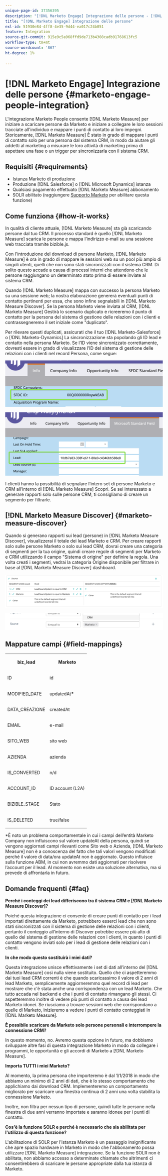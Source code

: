 ```yaml
---
unique-page-id: 37356395
description: "[!DNL Marketo Engage] Integrazione delle persone - [!DNL Marketo Measure]"
title: "[!DNL Marketo Engage] Integrazione delle persone"
exl-id: 51930e84-4ff8-4e35-9d44-ea017c24b051
feature: Integration
source-git-commit: 915e9c5a968ffd9de713b4308cadb91768613fc5
workflow-type: tm+mt
source-wordcount: '867'
ht-degree: 1%

---
```


# [!DNL Marketo Engage] Integrazione delle persone {#marketo-engage-people-integration}

L&#39;integrazione Marketo People consente [!DNL Marketo Measure] per iniziare a scaricare persone da Marketo e iniziare a collegare le loro sessioni tracciate all&#39;individuo e mappare i punti di contatto ai loro impegni. Storicamente, [!DNL Marketo Measure] È stato in grado di mappare i punti di contatto solo per una persona dal sistema CRM, in modo da aiutare gli addetti al marketing a misurare le loro attività di marketing prima di aspettare una fase o un trigger per sincronizzarla con il sistema CRM.

## Requisiti {#requirements}

* Istanza Marketo di produzione
* Produzione [!DNL Salesforce] o [!DNL Microsoft Dynamics] istanza
* Qualsiasi pagamento effettuato [!DNL Marketo Measure] abbonamento
* SOLR abilitato (raggiungere [Supporto Marketo](https://nation.marketo.com/t5/Support/ct-p/Support) per abilitare questa funzione)

## Come funziona {#how-it-works}

In qualità di cliente attuale, [!DNL Marketo Measure] sta già scaricando persone dal tuo CRM. Il processo standard è quello [!DNL Marketo Measure] scarica le persone e mappa l’indirizzo e-mail su una sessione web tracciata tramite bizible.js.

Con l&#39;introduzione del download di persone Marketo, [!DNL Marketo Measure] è ora in grado di mappare le sessioni web su un pool più ampio di singoli utenti, quelli che non sono stati sincronizzati con il sistema CRM. Di solito questo accade a causa di processi interni che attendono che le persone raggiungano un determinato stato prima di essere inviate al sistema CRM.

Quando [!DNL Marketo Measure] mappa con successo la persona Marketo su una sessione web; la nostra elaborazione genererà eventuali punti di contatto pertinenti per essa, che sono infine segnalabili in [!DNL Marketo Measure Discover]. Se la persona Marketo viene inviata al CRM, [!DNL Marketo Measure] Gestirà lo scenario duplicato e ricreeremo il punto di contatto per la persona del sistema di gestione delle relazioni con i clienti e contrassegneremo il set iniziale come &quot;duplicato&quot;.

Per rilevare questi duplicati, assicurati che il tuo [!DNL Marketo-Salesforce] o [!DNL Marketo-Dynamics] La sincronizzazione sta popolando gli ID lead e contatto nella persona Marketo. Se l’ID viene sincronizzato correttamente, dovresti essere in grado di visualizzare l’ID del sistema di gestione delle relazioni con i clienti nel record Persona, come segue:

![](assets/5a.png)

![](assets/5b.png)

I clienti hanno la possibilità di segnalare l’intero set di persone Marketo e CRM all’interno di [!DNL Marketo Measure] Scopri. Se sei interessato a generare rapporti solo sulle persone CRM, ti consigliamo di creare un segmento per filtrarle.

## [!DNL Marketo Measure Discover] {#marketo-measure-discover}

Quando si generano rapporti sui lead (persone) in [!DNL Marketo Measure Discover], visualizzerai il totale dei lead Marketo e CRM. Per creare rapporti solo sulle persone Marketo o solo sui lead CRM, dovrai creare una categoria di segmenti per la tua origine, quindi creare regole di segmenti per Marketo e CRM utilizzando il campo &quot;Sistema di origine&quot; per definire la regola. Una volta creati i segmenti, vedrai la categoria Origine disponibile per filtrare in base al [!DNL Marketo Measure Discover] dashboard.

![](assets/bizible-discover-1.png)

![](assets/bizible-discover-2.png)

## Mappature campi {#field-mappings}

<table> 
 <colgroup> 
  <col> 
  <col> 
 </colgroup> 
 <tbody> 
  <tr> 
   <th><p><strong>biz_lead</strong></p></th> 
   <th><p><strong>Marketo</strong></p></th> 
  </tr> 
  <tr> 
   <td><p>ID</p></td> 
   <td><p>id</p></td> 
  </tr> 
  <tr> 
   <td><p>MODIFIED_DATE</p></td> 
   <td><p>updatedAt<strong>*</strong></p></td> 
  </tr> 
  <tr> 
   <td><p>DATA_CREAZIONE</p></td> 
   <td><p>createdAt</p></td> 
  </tr> 
  <tr> 
   <td><p>EMAIL</p></td> 
   <td><p>e-mail</p></td> 
  </tr> 
  <tr> 
   <td><p>SITO_WEB</p></td> 
   <td><p>sito web</p></td> 
  </tr> 
  <tr> 
   <td><p>AZIENDA</p></td> 
   <td><p>azienda</p></td> 
  </tr> 
  <tr> 
   <td><p>IS_CONVERTED</p></td> 
   <td><p>n/d</p></td> 
  </tr> 
  <tr> 
   <td><p>ACCOUNT_ID</p></td> 
   <td><p>ID account (L2A)</p></td> 
  </tr> 
  <tr> 
   <td><p>BIZIBLE_STAGE</p></td> 
   <td><p>Stato</p></td> 
  </tr> 
  <tr> 
   <td><p>IS_DELETED</p></td> 
   <td><p>true/false</p></td> 
  </tr> 
 </tbody> 
</table>

*È noto un problema comportamentale in cui i campi dell’entità Marketo Company non influiscono sul valore updateAt della persona, quindi se vengono aggiornati campi rilevanti come Sito web o Azienda, [!DNL Marketo Measure] non è a conoscenza del fatto che tali valori vengono modificati perché il valore di data/ora updateAt non è aggiornato. Questo influisce sulla funzione ABM, in cui non avremmo dati aggiornati per risolvere l’account per il lead. Al momento non esiste una soluzione alternativa, ma si prevede di affrontarla in futuro.

## Domande frequenti {#faq}

**Perché i conteggi dei lead differiscono tra il sistema CRM e [!DNL Marketo Measure Discover]?**

Poiché questa integrazione ci consente di creare punti di contatto per i lead importati direttamente da Marketo, potrebbero esserci lead che non sono stati sincronizzati con il sistema di gestione delle relazioni con i clienti, pertanto il conteggio all’interno di Discover potrebbe essere più alto di quello del sistema di gestione delle relazioni con i clienti, in quanto i punti di contatto vengono inviati solo per i lead di gestione delle relazioni con i clienti.

**In che modo questo sostituirà i miei dati?**

Questa integrazione unisce effettivamente i set di dati all’interno del [!DNL Marketo Measure] così nulla viene sostituito. Quello che ci aspetteremmo dai tuoi lead CRM correnti è che quando scaricassimo il valore di 2 anni di lead Marketo, semplicemente aggiorneremmo quel record di lead per mostrare che c&#39;è stata anche una corrispondenza con un lead Marketo. Che tutto accada nel backend e che i punti di contatto rimangano gli stessi. Ci aspetteremmo inoltre di vedere più punti di contatto a causa dei lead Marketo idonei. Se riusciamo a trovare sessioni web che corrispondano a quelle di Marketo, inizieremo a vedere i punti di contatto conteggiati in [!DNL Marketo Measure].

**È possibile scaricare da Marketo solo persone personali e interrompere la connessione CRM?**

In questo momento, no. Avremo questa opzione in futuro, ma dobbiamo sviluppare altre fasi di questa integrazione Marketo in modo da collegare i programmi, le opportunità e gli accordi di Marketo a [!DNL Marketo Measure].

**Importa TUTTI i miei Marketo?**

Al momento, la prima persona che importeremo è dal 1/1/2018 in modo che abbiamo un minimo di 2 anni di dati, che è lo stesso comportamento che applichiamo dai download CRM. Implementeremo un comportamento migliorato per scaricare una finestra continua di 2 anni una volta stabilita la connessione Marketo.

Inoltre, non filtra per nessun tipo di persone, quindi tutte le persone nella finestra di due anni verranno importate e saranno idonee per i punti di contatto.

**Cos&#39;è la funzione SOLR e perché è necessario che sia abilitata per l&#39;utilizzo di questa funzione?**

L&#39;abilitazione di SOLR per l&#39;istanza Marketo è un passaggio insignificante che apre spazio hardware in Marketo in modo che l&#39;abbonamento possa utilizzare [!DNL Marketo Measure] integrazione. Se la funzione SOLR non è abilitata, non abbiamo accesso a determinate chiamate che altrimenti ci consentirebbero di scaricare le persone appropriate dalla tua istanza di Marketo.

